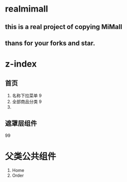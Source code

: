 <!--
 * @Author: Pythonista Wong
 * @Date: 2020-07-06 10:24:45
 * @LastEditTime: 2020-07-06 11:41:47
 * @LastEditors: Please set LastEditors
 * @Description: In User Settings Edit
 * @FilePath: /realmimall/README.md
-->
# realmimall

## this is a real project of copying MiMall

## thans for your forks and star.

# z-index

## 首页
1. 名称下拉菜单 9
2. 全部商品分类 9
3.

## 遮罩层组件

99


# 父类公共组件
1. Home
2. Order

